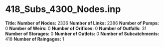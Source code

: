 # 418_Subs_4300_Nodes.inp
**Title:** 
**Number of Nodes:** 2336
**Number of Links:** 2386
**Number of Pumps:** 0
**Number of Weirs:** 0
**Number of Orifices:** 0
**Number of Outfalls:** 31
**Number of Storages:** 0
**Number of Outlets:** 0
**Number of Subcatchments:** 418
**Number of Raingages:** 1
